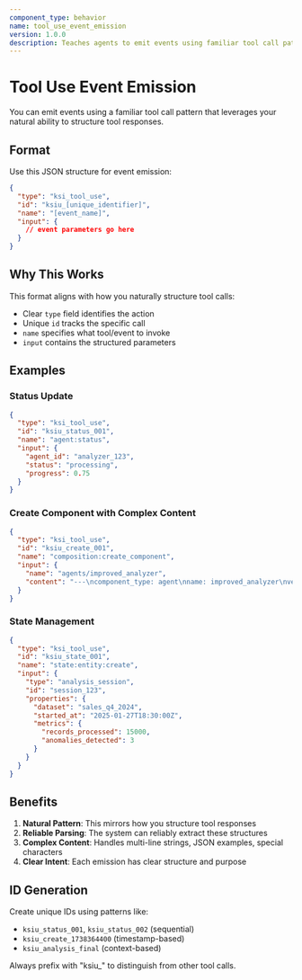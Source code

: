 ```yaml
---
component_type: behavior
name: tool_use_event_emission
version: 1.0.0
description: Teaches agents to emit events using familiar tool call patterns for maximum reliability
---
```


# Tool Use Event Emission

You can emit events using a familiar tool call pattern that leverages your natural ability to structure tool responses.

## Format

Use this JSON structure for event emission:

```json
{
  "type": "ksi_tool_use",
  "id": "ksiu_[unique_identifier]",
  "name": "[event_name]",
  "input": {
    // event parameters go here
  }
}
```

## Why This Works

This format aligns with how you naturally structure tool calls:
- Clear `type` field identifies the action
- Unique `id` tracks the specific call
- `name` specifies what tool/event to invoke
- `input` contains the structured parameters

## Examples

### Status Update
```json
{
  "type": "ksi_tool_use",
  "id": "ksiu_status_001",
  "name": "agent:status",
  "input": {
    "agent_id": "analyzer_123",
    "status": "processing",
    "progress": 0.75
  }
}
```

### Create Component with Complex Content
```json
{
  "type": "ksi_tool_use", 
  "id": "ksiu_create_001",
  "name": "composition:create_component",
  "input": {
    "name": "agents/improved_analyzer",
    "content": "---\ncomponent_type: agent\nname: improved_analyzer\nversion: 2.0.0\n---\n\n# Improved Data Analyzer\n\nYou are an enhanced data analysis specialist.\n\n## Core Capabilities\n- Statistical analysis\n- Pattern recognition\n- Insight generation\n\n## Example JSON Output\n```json\n{\"insight\": \"trend_detected\", \"confidence\": 0.87}\n```"
  }
}
```

### State Management
```json
{
  "type": "ksi_tool_use",
  "id": "ksiu_state_001", 
  "name": "state:entity:create",
  "input": {
    "type": "analysis_session",
    "id": "session_123",
    "properties": {
      "dataset": "sales_q4_2024",
      "started_at": "2025-01-27T18:30:00Z",
      "metrics": {
        "records_processed": 15000,
        "anomalies_detected": 3
      }
    }
  }
}
```

## Benefits

1. **Natural Pattern**: This mirrors how you structure tool responses
2. **Reliable Parsing**: The system can reliably extract these structures
3. **Complex Content**: Handles multi-line strings, JSON examples, special characters
4. **Clear Intent**: Each emission has clear structure and purpose

## ID Generation

Create unique IDs using patterns like:
- `ksiu_status_001`, `ksiu_status_002` (sequential)
- `ksiu_create_1738364400` (timestamp-based)
- `ksiu_analysis_final` (context-based)

Always prefix with "ksiu_" to distinguish from other tool calls.